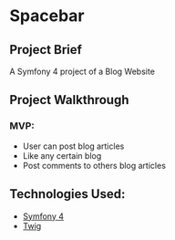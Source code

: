 # Spacebar

## Project Brief
A Symfony 4 project of a Blog Website

## Project Walkthrough
### MVP:
* User can post blog articles
* Like any certain blog
* Post comments to others blog articles

## Technologies Used: 

  * [Symfony 4](https://symfony.com/4)
  * [Twig](https://twig.symfony.com/)


